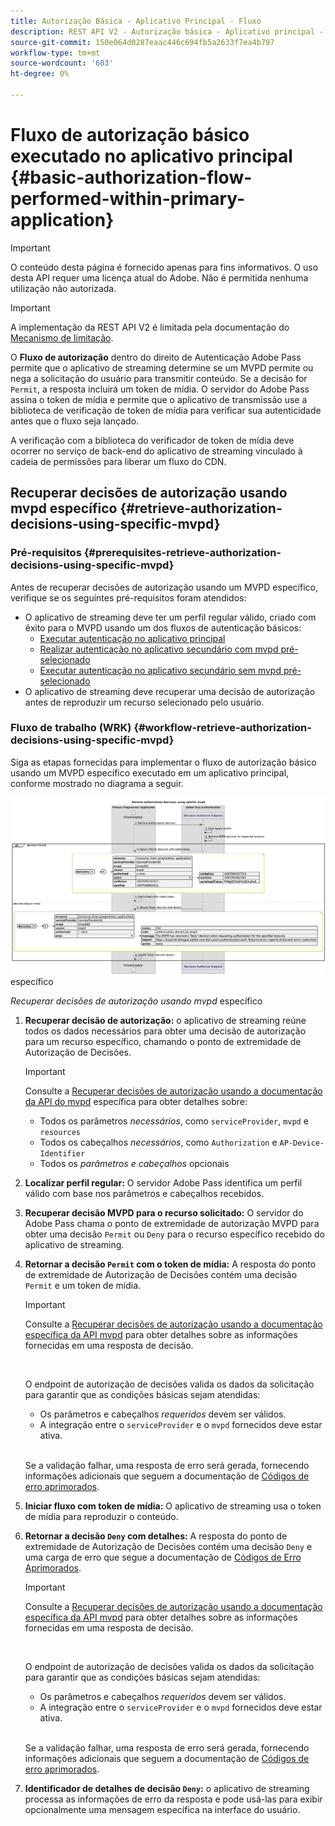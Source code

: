 ```yaml
---
title: Autorização Básica - Aplicativo Principal - Fluxo
description: REST API V2 - Autorização básica - Aplicativo principal - Fluxo
source-git-commit: 150e064d0287eaac446c694fb5a2633f7ea4b797
workflow-type: tm+mt
source-wordcount: '603'
ht-degree: 0%

---
```



# Fluxo de autorização básico executado no aplicativo principal {#basic-authorization-flow-performed-within-primary-application}

>[!IMPORTANT]
>
> O conteúdo desta página é fornecido apenas para fins informativos. O uso desta API requer uma licença atual do Adobe. Não é permitida nenhuma utilização não autorizada.

>[!IMPORTANT]
>
> A implementação da REST API V2 é limitada pela documentação do [Mecanismo de limitação](/help/authentication/throttling-mechanism.md).

O **Fluxo de autorização** dentro do direito de Autenticação Adobe Pass permite que o aplicativo de streaming determine se um MVPD permite ou nega a solicitação do usuário para transmitir conteúdo. Se a decisão for `Permit`, a resposta incluirá um token de mídia. O servidor do Adobe Pass assina o token de mídia e permite que o aplicativo de transmissão use a biblioteca de verificação de token de mídia para verificar sua autenticidade antes que o fluxo seja lançado.

A verificação com a biblioteca do verificador de token de mídia deve ocorrer no serviço de back-end do aplicativo de streaming vinculado à cadeia de permissões para liberar um fluxo do CDN.

## Recuperar decisões de autorização usando mvpd específico {#retrieve-authorization-decisions-using-specific-mvpd}

### Pré-requisitos {#prerequisites-retrieve-authorization-decisions-using-specific-mvpd}

Antes de recuperar decisões de autorização usando um MVPD específico, verifique se os seguintes pré-requisitos foram atendidos:

* O aplicativo de streaming deve ter um perfil regular válido, criado com êxito para o MVPD usando um dos fluxos de autenticação básicos:
   * [Executar autenticação no aplicativo principal](./rest-api-v2-basic-authentication-primary-application-flow.md)
   * [Realizar autenticação no aplicativo secundário com mvpd pré-selecionado](./rest-api-v2-basic-authentication-secondary-application-flow.md)
   * [Executar autenticação no aplicativo secundário sem mvpd pré-selecionado](./rest-api-v2-basic-authentication-secondary-application-flow.md)
* O aplicativo de streaming deve recuperar uma decisão de autorização antes de reproduzir um recurso selecionado pelo usuário.

### Fluxo de trabalho (WRK) {#workflow-retrieve-authorization-decisions-using-specific-mvpd}

Siga as etapas fornecidas para implementar o fluxo de autorização básico usando um MVPD específico executado em um aplicativo principal, conforme mostrado no diagrama a seguir.

![Recuperar decisões de autorização usando mvpd](../../../assets/rest-api-v2/flows/basic-access-flows/rest-api-v2-retrieve-authorization-decisions-within-primary-application-using-specific-mvpd.png) específico

*Recuperar decisões de autorização usando mvpd* específico

1. **Recuperar decisão de autorização:** o aplicativo de streaming reúne todos os dados necessários para obter uma decisão de autorização para um recurso específico, chamando o ponto de extremidade de Autorização de Decisões.

   >[!IMPORTANT]
   >
   > Consulte a [Recuperar decisões de autorização usando a documentação da API do mvpd](../../apis/decisions-apis/rest-api-v2-decisions-apis-retrieve-authorization-decisions-using-specific-mvpd.md) específica para obter detalhes sobre:
   >
   > * Todos os parâmetros _necessários_, como `serviceProvider`, `mvpd` e `resources`
   > * Todos os cabeçalhos _necessários_, como `Authorization` e `AP-Device-Identifier`
   > * Todos os _parâmetros e cabeçalhos_ opcionais

1. **Localizar perfil regular:** O servidor Adobe Pass identifica um perfil válido com base nos parâmetros e cabeçalhos recebidos.

1. **Recuperar decisão MVPD para o recurso solicitado:** O servidor do Adobe Pass chama o ponto de extremidade de autorização MVPD para obter uma decisão `Permit` ou `Deny` para o recurso específico recebido do aplicativo de streaming.

1. **Retornar a decisão `Permit` com o token de mídia:** A resposta do ponto de extremidade de Autorização de Decisões contém uma decisão `Permit` e um token de mídia.

   >[!IMPORTANT]
   >
   > Consulte a [Recuperar decisões de autorização usando a documentação específica da API mvpd](../../apis/decisions-apis/rest-api-v2-decisions-apis-retrieve-authorization-decisions-using-specific-mvpd.md) para obter detalhes sobre as informações fornecidas em uma resposta de decisão.
   > 
   > <br/>
   > 
   > O endpoint de autorização de decisões valida os dados da solicitação para garantir que as condições básicas sejam atendidas:
   >
   > * Os parâmetros e cabeçalhos _requeridos_ devem ser válidos.
   > * A integração entre o `serviceProvider` e o `mvpd` fornecidos deve estar ativa.
   >
   > <br/>
   > 
   > Se a validação falhar, uma resposta de erro será gerada, fornecendo informações adicionais que seguem a documentação de [Códigos de erro aprimorados](../../../enhanced-error-codes.md).

1. **Iniciar fluxo com token de mídia:** O aplicativo de streaming usa o token de mídia para reproduzir o conteúdo.

1. **Retornar a decisão `Deny` com detalhes:** A resposta do ponto de extremidade de Autorização de Decisões contém uma decisão `Deny` e uma carga de erro que segue a documentação de [Códigos de Erro Aprimorados](../../../enhanced-error-codes.md).

   >[!IMPORTANT]
   >
   > Consulte a [Recuperar decisões de autorização usando a documentação específica da API mvpd](../../apis/decisions-apis/rest-api-v2-decisions-apis-retrieve-authorization-decisions-using-specific-mvpd.md) para obter detalhes sobre as informações fornecidas em uma resposta de decisão.
   > 
   > <br/>
   > 
   > O endpoint de autorização de decisões valida os dados da solicitação para garantir que as condições básicas sejam atendidas:
   >
   > * Os parâmetros e cabeçalhos _requeridos_ devem ser válidos.
   > * A integração entre o `serviceProvider` e o `mvpd` fornecidos deve estar ativa.
   >
   > <br/>
   > 
   > Se a validação falhar, uma resposta de erro será gerada, fornecendo informações adicionais que seguem a documentação de [Códigos de erro aprimorados](../../../enhanced-error-codes.md).

1. **Identificador de detalhes de decisão `Deny`:** o aplicativo de streaming processa as informações de erro da resposta e pode usá-las para exibir opcionalmente uma mensagem específica na interface do usuário.

